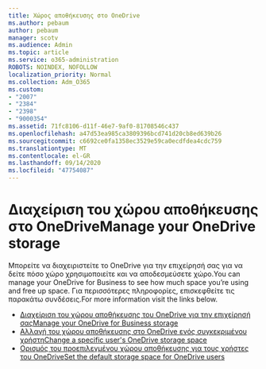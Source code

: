 ```yaml
---
title: Χώρος αποθήκευσης στο OneDrive
ms.author: pebaum
author: pebaum
manager: scotv
ms.audience: Admin
ms.topic: article
ms.service: o365-administration
ROBOTS: NOINDEX, NOFOLLOW
localization_priority: Normal
ms.collection: Adm_O365
ms.custom:
- "2007"
- "2384"
- "2398"
- "9000354"
ms.assetid: 71fc8106-d11f-46e7-9af0-81708546c437
ms.openlocfilehash: a47d53ea985ca3809396bcd741d20cb8ed639b26
ms.sourcegitcommit: c6692ce0fa1358ec3529e59ca0ecdfdea4cdc759
ms.translationtype: MT
ms.contentlocale: el-GR
ms.lasthandoff: 09/14/2020
ms.locfileid: "47754087"
---
```

# <a name="manage-your-onedrive-storage"></a><span data-ttu-id="8f0ef-102">Διαχείριση του χώρου αποθήκευσης στο OneDrive</span><span class="sxs-lookup"><span data-stu-id="8f0ef-102">Manage your OneDrive storage</span></span>

<span data-ttu-id="8f0ef-103">Μπορείτε να διαχειριστείτε το OneDrive για την επιχείρησή σας για να δείτε πόσο χώρο χρησιμοποιείτε και να αποδεσμεύσετε χώρο.</span><span class="sxs-lookup"><span data-stu-id="8f0ef-103">You can manage your OneDrive for Business to see how much space you’re using and free up space.</span></span>  <span data-ttu-id="8f0ef-104">Για περισσότερες πληροφορίες, επισκεφθείτε τις παρακάτω συνδέσεις.</span><span class="sxs-lookup"><span data-stu-id="8f0ef-104">For more information visit the links below.</span></span>

- [<span data-ttu-id="8f0ef-105">Διαχείριση του χώρου αποθήκευσης του OneDrive για την επιχείρησή σας</span><span class="sxs-lookup"><span data-stu-id="8f0ef-105">Manage your OneDrive for Business storage</span></span>](https://support.microsoft.com/office/31519161-059c-4764-b6f8-f5cd29f7fe68)
- [<span data-ttu-id="8f0ef-106">Αλλαγή του χώρου αποθήκευσης στο OneDrive ενός συγκεκριμένου χρήστη</span><span class="sxs-lookup"><span data-stu-id="8f0ef-106">Change a specific user's OneDrive storage space</span></span>](https://docs.microsoft.com/onedrive/change-user-storage)
- [<span data-ttu-id="8f0ef-107">Ορισμός του προεπιλεγμένου χώρου αποθήκευσης για τους χρήστες του OneDrive</span><span class="sxs-lookup"><span data-stu-id="8f0ef-107">Set the default storage space for OneDrive users</span></span>](https://docs.microsoft.com/onedrive/set-default-storage-space)